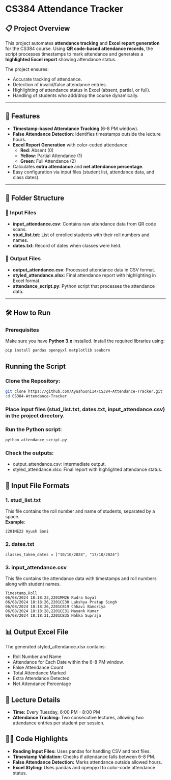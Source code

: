 # CS384 Attendance Tracker

## 📋 Project Overview
This project automates **attendance tracking** and **Excel report generation** for the CS384 course. Using **QR code-based attendance records**, the script processes timestamps to mark attendance and generates a **highlighted Excel report** showing attendance status.

The project ensures:
- Accurate tracking of attendance.
- Detection of invalid/false attendance entries.
- Highlighting of attendance status in Excel (absent, partial, or full).
- Handling of students who add/drop the course dynamically.

---

## 🚀 Features
- **Timestamp-based Attendance Tracking** (6-8 PM window).  
- **False Attendance Detection**: Identifies timestamps outside the lecture hours.  
- **Excel Report Generation** with color-coded attendance:
  - **Red**: Absent (0)  
  - **Yellow**: Partial Attendance (1)  
  - **Green**: Full Attendance (2)  
- Calculates **extra attendance** and **net attendance percentage**.  
- Easy configuration via input files (student list, attendance data, and class dates).

---

## 📂 Folder Structure
### 📄 Input Files
- **input_attendance.csv**: Contains raw attendance data from QR code scans.
- **stud_list.txt**: List of enrolled students with their roll numbers and names.
- **dates.txt**: Record of dates when classes were held.

### 📄 Output Files
- **output_attendance.csv**: Processed attendance data in CSV format.
- **styled_attendance.xlsx**: Final attendance report with highlighting in Excel format.
- **attendance_script.py**: Python script that processes the attendance data.

---

## 🛠️ How to Run

### Prerequisites
Make sure you have **Python 3.x** installed. Install the required libraries using:
```bash
pip install pandas openpyxl matplotlib seaborn
```
## Running the Script

### Clone the Repository:
```bash
git clone https://github.com/AyushSoni14/CS384-Attendance-Tracker.git
cd CS384-Attendance-Tracker
```
### Place input files (stud_list.txt, dates.txt, input_attendance.csv) in the project directory.
### Run the Python script:
```bash
python attendance_script.py
```
### Check the outputs:
- output_attendance.csv: Intermediate output.
- styled_attendance.xlsx: Final report with highlighted attendance status.
## 📄 Input File Formats

### 1. **stud_list.txt**
This file contains the roll number and name of students, separated by a space.  
**Example**:
```plaintext
2201ME22 Ayush Soni
```
### 2. **dates.txt**
```plaintext
classes_taken_dates = ["10/10/2024", "17/10/2024"]
```
### 3. **input_attendance.csv**
This file contains the attendance data with timestamps and roll numbers along with student names.
```plaintext
Timestamp,Roll
06/08/2024 18:18:23,2201MM26 Rudra Goyal
06/08/2024 18:18:26,2201CE30 Lakshya Pratap Singh
06/08/2024 18:18:26,2201CB19 Chhavi Bamoriya
06/08/2024 18:18:28,2201CE31 Mayank Kumar
06/08/2024 18:18:31,2201CB35 Nakka Supraja
```
## 📊 Output Excel File
The generated styled_attendance.xlsx contains:
- Roll Number and Name
- Attendance for Each Date within the 6-8 PM window.
- False Attendance Count
- Total Attendance Marked
- Extra Attendance Detected
- Net Attendance Percentage
## 📅 Lecture Details
- **Time:** Every Tuesday, 6:00 PM - 8:00 PM
- **Attendance Tracking:** Two consecutive lectures, allowing two attendance entries per student per session.

## 🧑‍💻 Code Highlights
- **Reading Input Files:** Uses pandas for handling CSV and text files.
- **Timestamp Validation:** Checks if attendance falls between 6-8 PM.
- **False Attendance Detection:** Marks attendance outside allowed hours.
- **Excel Styling:** Uses pandas and openpyxl to color-code attendance status.
